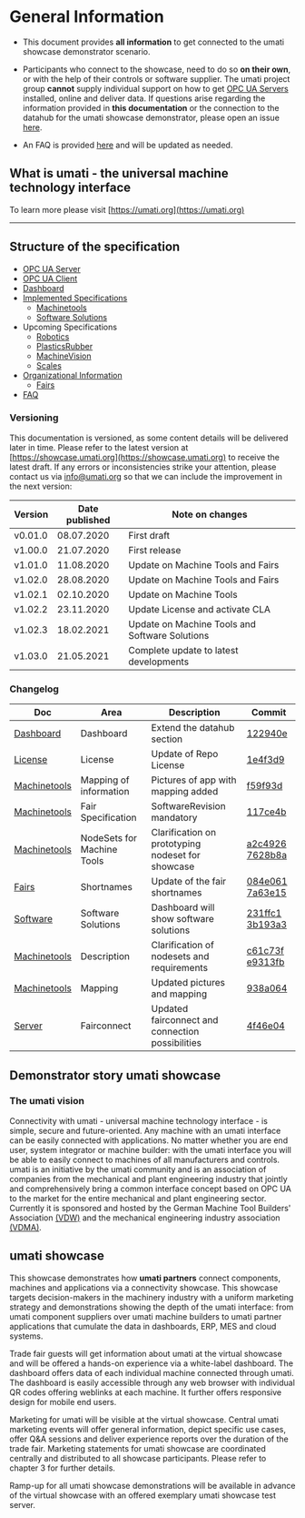 # General Information 

- This document provides **all information** to get connected to the umati showcase demonstrator scenario.
- Participants who connect to the showcase, need to do so **on their own**, or with the help of their controls or software supplier. The umati project group **cannot** supply individual support on how to get [OPC UA Servers](SERVER.md) installed, online and deliver data. If questions arise regarding the information provided in **this documentation** or the connection to the datahub for the umati showcase demonstrator, please open an issue [here](https://github.com/umati/Showcase).

- An FAQ is provided [here](FAQ.md) and will be updated as needed.

## What is umati - the universal machine technology interface

To learn more please visit [https://umati.org](https://umati.org)

---

## Structure of the specification

- [OPC UA Server](SERVER.md)
- [OPC UA Client](CLIENT.md)
- [Dashboard](DASHBOARD.md)
- [Implemented Specifications](Specs.md)
  - [Machinetools](Specs/Machinetools.md)
  - [Software Solutions](Specs/Software.md)
- Upcoming Specifications
  - [Robotics](Specs/WIP.md)
  - [PlasticsRubber](Specs/WIP.md)
  - [MachineVision](Specs/WIP.md)
  - [Scales](Specs/WIP.md)
- [Organizational Information](Organization.md)
  - [Fairs](Specs/Fairs.md)
- [FAQ](FAQ.md)

### Versioning

This documentation is versioned, as some content details will be delivered later in time. Please refer to the latest version at [https://showcase.umati.org](https://showcase.umati.org) to receive the latest draft. If any errors or inconsistencies strike your attention, please contact us via [info@umati.org](mailto:info@umati.org) so that we can include the improvement in the next version:

| **Version** | **Date published** | **Note on changes** |
| --- | --- | --- |
| v0.01.0 | 08.07.2020 | First draft|
| v1.00.0 | 21.07.2020 | First release |
| v1.01.0 | 11.08.2020 | Update on Machine Tools and Fairs |
| v1.02.0 | 28.08.2020 | Update on Machine Tools and Fairs |
| v1.02.1 | 02.10.2020 | Update on Machine Tools |
| v1.02.2 | 23.11.2020 | Update License and activate CLA |
| v1.02.3 | 18.02.2021 | Update on Machine Tools and Software Solutions |
| v1.03.0 | 21.05.2021 | Complete update to latest developments |

### Changelog

| Doc | Area | Description | Commit |
| --- | --- | --- | --- |
| [Dashboard](DASHBOARD.md) | Dashboard | Extend the datahub section | [122940e](https://github.com/umati/Showcase/commit/122940ebdd091251cbe5a028c3ffe719b5b6ec63) |
| [License](LICENSE) | License | Update of Repo License| [1e4f3d9](https://github.com/umati/Showcase/commit/1e4f3d934e4e4420554d0509fff11ba4f853e2f3)|
| [Machinetools](Specs/Machinetools.md) | Mapping of information | Pictures of app with mapping added | [f59f93d](https://github.com/umati/Showcase/commit/f59f93dc4eda4bdf4bf00efc53f8560bc6108b35) |
| [Machinetools](Specs/Machinetools.md) | Fair Specification | SoftwareRevision mandatory | [117ce4b](https://github.com/umati/Showcase/pull/16/commits/117ce4bde7a57574de1240e76d2d3aa1160bd517) |
| [Machinetools](Specs/Machinetools.md) | NodeSets for Machine Tools | Clarification on prototyping nodeset for showcase | [a2c4926](https://github.com/umati/Showcase/commit/a2c49264ca66caf6813de1ad8a5706d83ec3aa46) [7628b8a](https://github.com/umati/Showcase/commit/7628b8af38c41da2e01dac70f3d8f8be44f8949c) |
| [Fairs](Specs/Fairs.md) | Shortnames | Update of the fair shortnames | [084e061](https://github.com/umati/Showcase/commit/084e0611be0bf4618e17c07260dd24d397e31ce0) [7a63e15](https://github.com/umati/Showcase/pull/16/commits/7a63e15d3e0fe691630e07814ad9e82dfe2f92b0) |
| [Software](Specs/Software.md) | Software Solutions | Dashboard will show software solutions | [231ffc1](https://github.com/umati/Showcase/commit/231ffc1089b60020570286e095011defcee29b3b) [3b193a3](https://github.com/umati/Showcase/commit/3b193a34d1e64d3e93153023345073ae70e97423) |
| [Machinetools](Specs/Machinetools.md) | Description | Clarification of nodesets and requirements | [c61c73f](https://github.com/umati/Showcase/commit/c61c73fa74b17dce58fd7c938f9992746dbf688d) [e9313fb](https://github.com/umati/Showcase/commit/e9313fb65cd264aee6c256a43e3fd758b737c449) |
| [Machinetools](Specs/Machinetools.md) | Mapping | Updated pictures and mapping | [938a064](https://github.com/umati/Showcase/commit/938a0645771e879ca7cb5ab79be7706b0d4267d4)
| [Server](SERVER.md) | Fairconnect | Updated fairconnect and connection possibilities | [4f46e04](https://github.com/umati/Showcase/commit/4f46e04431582ccbd1c6714cbd018255e1d09262) |


## Demonstrator story umati showcase

### The umati vision

Connectivity with umati - universal machine technology interface - is simple, secure and future-oriented. Any machine with an umati interface can be easily connected with applications. No matter whether you are end user, system integrator or machine builder: with the umati interface you will be able to easily connect to machines of all manufacturers and controls. umati is an initiative by the umati community and is an association of companies from the mechanical and plant engineering industry that jointly and comprehensively bring a common interface concept based on OPC UA to the market for the entire mechanical and plant engineering sector. Currently it is sponsored and hosted by the German Machine Tool Builders' Association [(VDW)](https://vdw.de) and the mechanical engineering industry association [(VDMA)](https://vdma.org).

## umati showcase

This showcase demonstrates how **umati partners** connect components, machines and applications via a connectivity showcase. This showcase targets decision-makers in the machinery industry with a uniform marketing strategy and demonstrations showing the depth of the umati interface: from umati component suppliers over umati machine builders to umati partner applications that cumulate the data in dashboards, ERP, MES and cloud systems.

Trade fair guests will get information about umati at the virtual showcase and will be offered a hands-on experience via a white-label dashboard. The dashboard offers data of each individual machine connected through umati. The dashboard is easily accessible through any web browser with individual QR codes offering weblinks at each machine. It further offers responsive design for mobile end users.

Marketing for umati will be visible at the virtual showcase. Central umati marketing events will offer general information, depict specific use cases, offer Q&amp;A sessions and deliver experience reports over the duration of the trade fair. Marketing statements for umati showcase are coordinated centrally and distributed to all showcase participants. Please refer to chapter 3 for further details.

Ramp-up for all umati showcase demonstrations will be available in advance of the virtual showcase with an offered exemplary umati showcase test server.
